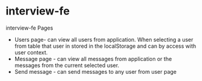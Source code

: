 # interview-fe
interview-fe
Pages
   * Users page- can view all users from application.
 When selecting a user from table that user in stored in the localStorage and can by access with user context.
   * Message page - can view all messages from application or the messages from the current selected user.
   * Send message - can send messages to any user from user page
